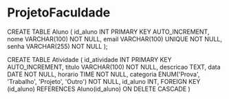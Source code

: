 # ProjetoFaculdade

CREATE TABLE Aluno 
(
    id_aluno INT PRIMARY KEY AUTO_INCREMENT,
    nome VARCHAR(100) NOT NULL,
    email VARCHAR(100) UNIQUE NOT NULL,
    senha VARCHAR(255) NOT NULL
);

CREATE TABLE Atividade 
(
    id_atividade INT PRIMARY KEY AUTO_INCREMENT,
    titulo VARCHAR(100) NOT NULL,
    descricao TEXT,
    data DATE NOT NULL,
    horario TIME NOT NULL,
    categoria ENUM('Prova', 'Trabalho', 'Projeto', 'Outro') NOT NULL,
    id_aluno INT,
    FOREIGN KEY (id_aluno) REFERENCES Aluno(id_aluno) ON DELETE CASCADE
)
